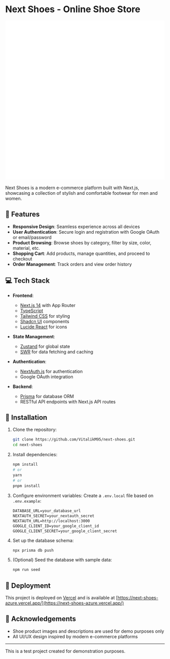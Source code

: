 # Next Shoes - Online Shoe Store

![Next Shoes Banner](/public/favicon.svg)

Next Shoes is a modern e-commerce platform built with Next.js, showcasing a collection of stylish and comfortable footwear for men and women.

## 🚀 Features

- **Responsive Design**: Seamless experience across all devices
- **User Authentication**: Secure login and registration with Google OAuth or email/password
- **Product Browsing**: Browse shoes by category, filter by size, color, material, etc.
- **Shopping Cart**: Add products, manage quantities, and proceed to checkout
- **Order Management**: Track orders and view order history

## 💻 Tech Stack

- **Frontend**:

  - [Next.js 14](https://nextjs.org/) with App Router
  - [TypeScript](https://www.typescriptlang.org/)
  - [Tailwind CSS](https://tailwindcss.com/) for styling
  - [Shadcn UI](https://ui.shadcn.com/) components
  - [Lucide React](https://lucide.dev/docs/lucide-react) for icons

- **State Management**:

  - [Zustand](https://github.com/pmndrs/zustand) for global state
  - [SWR](https://swr.vercel.app/) for data fetching and caching

- **Authentication**:

  - [NextAuth.js](https://next-auth.js.org/) for authentication
  - Google OAuth integration

- **Backend**:
  - [Prisma](https://www.prisma.io/) for database ORM
  - RESTful API endpoints with Next.js API routes

## 🔧 Installation

1. Clone the repository:

   ```bash
   git clone https://github.com/VitalikM95/next-shoes.git
   cd next-shoes
   ```

2. Install dependencies:

   ```bash
   npm install
   # or
   yarn
   # or
   pnpm install
   ```

3. Configure environment variables:
   Create a `.env.local` file based on `.env.example`:

   ```
   DATABASE_URL=your_database_url
   NEXTAUTH_SECRET=your_nextauth_secret
   NEXTAUTH_URL=http://localhost:3000
   GOOGLE_CLIENT_ID=your_google_client_id
   GOOGLE_CLIENT_SECRET=your_google_client_secret
   ```

4. Set up the database schema:

   ```bash
   npx prisma db push
   ```

5. (Optional) Seed the database with sample data:
   ```bash
   npm run seed
   ```

## 🚢 Deployment

This project is deployed on [Vercel](https://vercel.com/) and is available at [https://next-shoes-azure.vercel.app/](https://next-shoes-azure.vercel.app/)

## 🙏 Acknowledgements

- Shoe product images and descriptions are used for demo purposes only
- All UI/UX design inspired by modern e-commerce platforms

---

This is a test project created for demonstration purposes.

